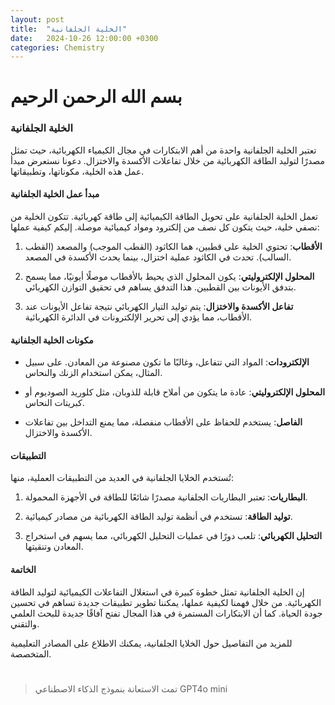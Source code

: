 ```yaml
---
layout: post
title:  "الخلية الجلفانية"
date:   2024-10-26 12:00:00 +0300
categories: Chemistry
---
```

# بسم الله الرحمن الرحيم

### الخلية الجلفانية

 تعتبر الخلية الجلفانية واحدة من أهم الابتكارات في مجال الكيمياء الكهربائية، حيث تمثل مصدرًا لتوليد الطاقة الكهربائية من خلال تفاعلات الأكسدة والاختزال. دعونا نستعرض مبدأ عمل هذه الخلية، مكوناتها، وتطبيقاتها.

#### مبدأ عمل الخلية الجلفانية

تعمل الخلية الجلفانية على تحويل الطاقة الكيميائية إلى طاقة كهربائية. تتكون الخلية من نصفي خلية، حيث يتكون كل نصف من إلكترود ومواد كيميائية موصلة. إليكم كيفية عملها:

1. **الأقطاب**: تحتوي الخلية على قطبين، هما الكاثود (القطب الموجب) والمصعد (القطب السالب). تحدث في الكاثود عملية اختزال، بينما يحدث الأكسدة في المصعد.
  
2. **المحلول الإلكتروليتي**: يكون المحلول الذي يحيط بالأقطاب موصلًا أيونيًا، مما يسمح بتدفق الأيونات بين القطبين. هذا التدفق يساهم في تحقيق التوازن الكهربائي.

3. **تفاعل الأكسدة والاختزال**: يتم توليد التيار الكهربائي نتيجة تفاعل الأيونات عند الأقطاب، مما يؤدي إلى تحرير الإلكترونات في الدائرة الكهربائية.

#### مكونات الخلية الجلفانية

- **الإلكترودات**: المواد التي تتفاعل، وغالبًا ما تكون مصنوعة من المعادن. على سبيل المثال، يمكن استخدام الزنك والنحاس.
  
- **المحلول الإلكتروليتي**: عادة ما يتكون من أملاح قابلة للذوبان، مثل كلوريد الصوديوم أو كبريتات النحاس.

- **الفاصل**: يستخدم للحفاظ على الأقطاب منفصلة، مما يمنع التداخل بين تفاعلات الأكسدة والاختزال.

#### التطبيقات

تُستخدم الخلايا الجلفانية في العديد من التطبيقات العملية، منها:

1. **البطاريات**: تعتبر البطاريات الجلفانية مصدرًا شائعًا للطاقة في الأجهزة المحمولة.

2. **توليد الطاقة**: تستخدم في أنظمة توليد الطاقة الكهربائية من مصادر كيميائية.

3. **التحليل الكهربائي**: تلعب دورًا في عمليات التحليل الكهربائي، مما يسهم في استخراج المعادن وتنقيتها.

#### الخاتمة

إن الخلية الجلفانية تمثل خطوة كبيرة في استغلال التفاعلات الكيميائية لتوليد الطاقة الكهربائية. من خلال فهمنا لكيفية عملها، يمكننا تطوير تطبيقات جديدة تساهم في تحسين جودة الحياة. كما أن الابتكارات المستمرة في هذا المجال تفتح آفاقًا جديدة للبحث العلمي والتقني. 

للمزيد من التفاصيل حول الخلايا الجلفانية، يمكنك الاطلاع على المصادر التعليمية المتخصصة.

#

> تمت الاستعانة بنموذج الذكاء الاصطناعي GPT4o mini
